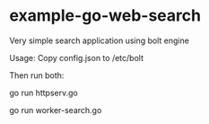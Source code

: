 # example-go-web-search
Very simple search application using bolt engine

Usage:
Copy config.json to /etc/bolt

Then run both:

go run httpserv.go

go run worker-search.go

